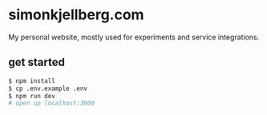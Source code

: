 # simonkjellberg.com

My personal website, mostly used for experiments and service integrations.

## get started

```sh
$ npm install
$ cp .env.example .env
$ npm run dev
# open up localhost:3000
```
